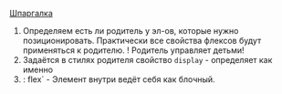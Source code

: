[Шпаргалка](https://tpverstak.ru/flex-cheatsheet/)
1. Определяем есть ли родитель у эл-ов, которые нужно позиционировать.
    Практически все свойства флексов будут применяться к родителю.
    ! Родитель управляет детьми!
2. Задаётся в стилях родителя свойство  `display` - определяет как именно 
3. : flex` - Элемент внутри ведёт себя как блочный.